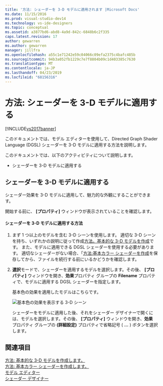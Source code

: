 ```yaml
---
title: '方法: シェーダーを 3-D モデルに適用されます |Microsoft Docs'
ms.date: 11/15/2016
ms.prod: visual-studio-dev14
ms.technology: vs-ide-designers
ms.topic: conceptual
ms.assetid: a3877bd6-abd8-4a9d-842c-6848b6c2f335
caps.latest.revision: 17
author: gewarren
ms.author: gewarren
manager: jillfra
ms.openlocfilehash: a55c1e71242e59c04066c09efa2375c4bafc485b
ms.sourcegitcommit: 94b3a052fb1229c7e7f8804b09c1d403385c7630
ms.translationtype: MT
ms.contentlocale: ja-JP
ms.lasthandoff: 04/23/2019
ms.locfileid: "68156316"
---
```

# <a name="how-to-apply-a-shader-to-a-3-d-model"></a>方法: シェーダーを 3-D モデルに適用する
[!INCLUDE[vs2017banner](../includes/vs2017banner.md)]

このドキュメントでは、モデル エディターを使用して、Directed Graph Shader Language (DGSL) シェーダーを 3-D モデルに適用する方法を説明します。  
  
 このドキュメントでは、以下のアクティビティについて説明します。  
  
- シェーダーを 3-D モデルに適用する  
  
## <a name="applying-a-shader-to-a-3-d-model"></a>シェーダーを 3-D モデルに適用する  
 シェーダー効果を 3-D モデルに適用して、魅力的な外観にすることができます。  
  
 開始する前に、 **[プロパティ]** ウィンドウが表示されていることを確認します。  
  
#### <a name="to-apply-a-shader-to-a-3-d-model"></a>シェーダーを 3-D モデルに適用する方法  
  
1. まず 1 つ以上のモデルを含む 3-D シーンを使用します。 適切な 3-D シーンを持ち、いずれかの説明に従って作成[方法。基本的な 3-D モデルを作成](../designers/how-to-create-a-basic-3-d-model.md)です。 また、モデルに適用できる DGSL シェーダーを使用する必要があります。 適切なシェーダーがない場合、「[方法:基本カラー シェーダーを作成](../designers/how-to-create-a-basic-color-shader.md)を保存してから、ファイルを続行する前にいるかどうかを確認します。  
  
2. **選択**モードで、シェーダーを適用するモデルを選択します。その後、 **[プロパティ]** ウィンドウを開き、**効果**プロパティ グループの **Filename** プロパティで、モデルに適用する DGSL シェーダーを指定します。  
  
   基本色の効果を適用したモデルはこちらです。  
  
   ![基本色の効果を表示する 3&#45;D シーン](../designers/media/digit-3d-model-effect.png "Digit-3D-Model-Effect")  
  
   シェーダーをモデルに適用した後、それをシェーダー デザイナーで開くには、モデルを選択します。その後、 **[プロパティ]** ウィンドウを開き、**効果** プロパティ グループの **(詳細設定)** プロパティで省略記号 ( **...** ) ボタンを選択します。  
  
## <a name="see-also"></a>関連項目  
 [方法: 基本的な 3-D モデルを作成します。](../designers/how-to-create-a-basic-3-d-model.md)   
 [方法: 基本カラー シェーダーを作成します。](../designers/how-to-create-a-basic-color-shader.md)   
 [モデル エディター](../designers/model-editor.md)   
 [シェーダー デザイナー](../designers/shader-designer.md)
